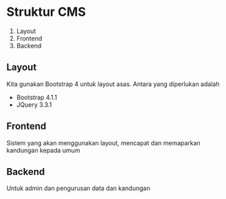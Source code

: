# Struktur CMS

1. Layout
2. Frontend
3. Backend

## Layout

Kita gunakan Bootstrap 4 untuk layout asas. Antara yang diperlukan adalah

* Bootstrap 4.1.1
* JQuery 3.3.1

## Frontend

Sistem yang akan menggunakan layout, mencapat dan memaparkan kandungan kepada umum

## Backend

Untuk admin dan pengurusan data dan kandungan



